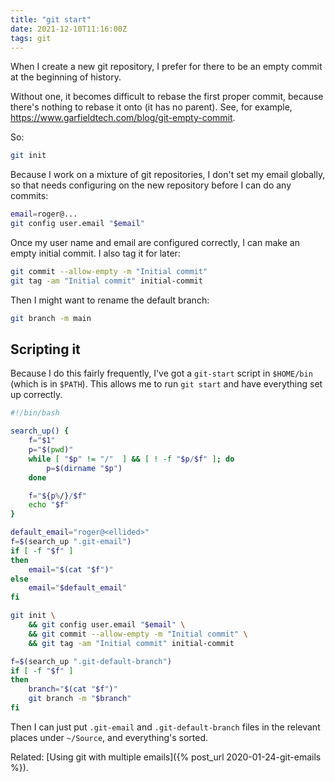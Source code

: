 ```yaml
---
title: "git start"
date: 2021-12-10T11:16:00Z
tags: git
---
```


When I create a new git repository, I prefer for there to be an empty commit at the beginning of history.

Without one, it becomes difficult to rebase the first proper commit, because there's nothing to rebase it onto (it has no parent). See, for example, <https://www.garfieldtech.com/blog/git-empty-commit>.

So:

```bash
git init
```

Because I work on a mixture of git repositories, I don't set my email globally, so that needs configuring on the new repository before I can do any commits:

```bash
email=roger@...
git config user.email "$email"
```

Once my user name and email are configured correctly, I can make an empty initial commit. I also tag it for later:

```bash
git commit --allow-empty -m "Initial commit"
git tag -am "Initial commit" initial-commit
```

Then I might want to rename the default branch:

```bash
git branch -m main
```

## Scripting it

Because I do this fairly frequently, I've got a `git-start` script in `$HOME/bin` (which is in `$PATH`). This allows me to run `git start` and have everything set up correctly.

```bash
#!/bin/bash

search_up() {
    f="$1"
    p="$(pwd)"
    while [ "$p" != "/"  ] && [ ! -f "$p/$f" ]; do
        p=$(dirname "$p")
    done

    f="${p%/}/$f"
    echo "$f"
}

default_email="roger@<ellided>"
f=$(search_up ".git-email")
if [ -f "$f" ]
then
    email="$(cat "$f")"
else
    email="$default_email"
fi

git init \
    && git config user.email "$email" \
    && git commit --allow-empty -m "Initial commit" \
    && git tag -am "Initial commit" initial-commit

f=$(search_up ".git-default-branch")
if [ -f "$f" ]
then
    branch="$(cat "$f")"
    git branch -m "$branch"
fi
```

Then I can just put `.git-email` and `.git-default-branch` files in the relevant places under `~/Source`, and everything's sorted.

Related: [Using git with multiple emails]({% post_url 2020-01-24-git-emails %}).
